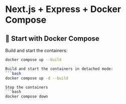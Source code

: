 # Next.js + Express + Docker Compose

## 🚀 Start with Docker Compose

Build and start the containers:
```bash
docker compose up --build

Build and start the containers in detached mode:
```bash
docker compose up -d --build

Stop the containers
```bash
docker compose down